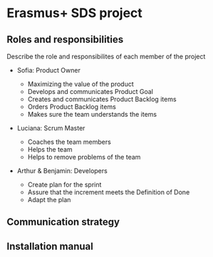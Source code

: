 # Erasmus+ SDS project

## Roles and responsibilities

Describe the role and responsibilites of each member of the project

- Sofia: Product Owner
  - Maximizing the value of the product
  - Develops and communicates Product Goal
  - Creates and communicates Product Backlog items
  - Orders Product Backlog items
  - Makes sure the team understands the items

- Luciana: Scrum Master
  - Coaches the team members
  - Helps the team
  - Helps to remove problems of the team

- Arthur & Benjamin: Developers
  - Create plan for the sprint
  - Assure that the increment meets the Definition of Done
  - Adapt the plan

## Communication strategy

## Installation manual

